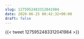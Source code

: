```yaml
---
slug: 1275952483312041984
date: 2020-06-25 00:42:32+00:00
draft: false
---
```


{{< tweet 1275952483312041984 >}}
